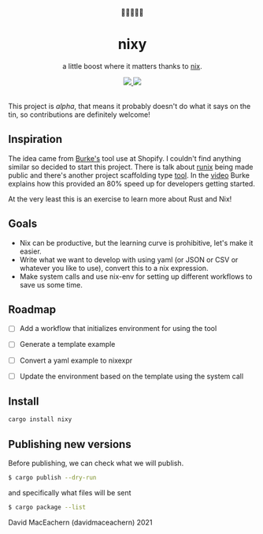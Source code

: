<div align="center">
  👩🏽‍💻🚗💨
</div>

<h1 align="center">
  nixy
</h1>

<p align="center">
    a little boost where it matters thanks to <a href="https://nixos.org/download.html">nix</a>.
</p>

<div align="center">
  <a alt="crates.io" href="https://crates.io/crates/nixy">
    <img src="https://img.shields.io/crates/v/nixy.svg?logo=rust"/>
  </a>
  <a alt="license" href="LICENSE">
    <img src="https://img.shields.io/badge/license-MIT-brightgreen.svg"/>
  </a>
</div>

<br />

This project is *alpha*, that means it probably doesn't do what it says on the tin, so contributions are definitely welcome!

## Inspiration

The idea came from [Burke's](https://www.youtube.com/watch?v=KaIRpx11qrc) tool use at Shopify. I couldn't find anything similar so decided to start this project. There is talk about [runix](https://discourse.nixos.org/t/remote-help-shopify-rebuild-our-world-in-nix/7571) being made public and there's another project scaffolding type [tool](https://github.com/hercules-ci/project.nix). In the [video](https://youtu.be/KaIRpx11qrc?t=2165) Burke explains how this provided an 80% speed up for developers getting started.

At the very least this is an exercise to learn more about Rust and Nix!

## Goals

- Nix can be productive, but the learning curve is prohibitive, let's make it easier.
- Write what we want to develop with using yaml (or JSON or CSV or whatever you like to use), convert this to a nix expression.
- Make system calls and use nix-env for setting up different workflows to save us some time.

## Roadmap

- [ ] Add a workflow that initializes environment for using the tool
- [ ] Generate a template example
- [ ] Convert a yaml example to nixexpr
- [ ] Update the environment based on the template using the system call



## Install

``` bash
cargo install nixy
```

## Publishing new versions

Before publishing, we can check what we will publish.

``` bash
$ cargo publish --dry-run
```

and specifically what files will be sent

``` bash
$ cargo package --list
```


David MacEachern (davidmaceachern) 2021